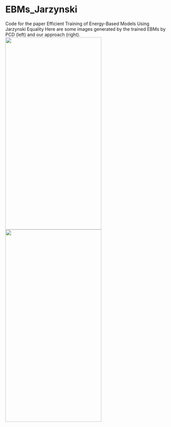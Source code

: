 # EBMs_Jarzynski
 Code for the paper Efficient Training of Energy-Based Models Using Jarzynski Equality
Here are some images generated by the trained EBMs by PCD (left) and our approach (right). 
<img src="CIFAR-10_images/generated_CIFAR-images_PCD.png"  width="300" height="600">
<img src="CIFAR-10_images/generated_CIFAR-images_Jar.png"  width="300" height="600">